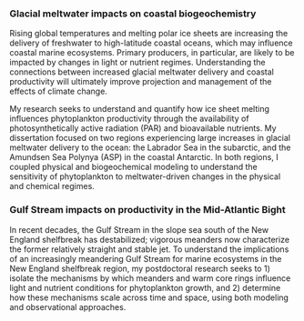 ### Glacial meltwater impacts on coastal biogeochemistry

Rising global temperatures and melting polar ice sheets are increasing the delivery of freshwater to high-latitude coastal oceans, which may influence coastal marine ecosystems. Primary producers, in particular, are likely to be impacted by changes in light or nutrient regimes. Understanding the connections between increased glacial meltwater delivery and coastal productivity will ultimately improve projection and management of the effects of climate change.

My research seeks to understand and quantify how ice sheet melting influences phytoplankton productivity through the availability of photosynthetically active radiation (PAR) and bioavailable nutrients. My dissertation focused on two regions experiencing large increases in glacial meltwater delivery to the ocean: the Labrador Sea in the subarctic, and the Amundsen Sea Polynya (ASP) in the coastal Antarctic. In both regions, I coupled physical and biogeochemical modeling to understand the sensitivity of phytoplankton to meltwater-driven changes in the physical and chemical regimes. 

### Gulf Stream impacts on productivity in the Mid-Atlantic Bight
In recent decades, the Gulf Stream in the slope sea south of the New England shelfbreak has destabilized; vigorous meanders now characterize the former relatively straight and stable jet. To understand the implications of an increasingly meandering Gulf Stream for marine ecosystems in the New England shelfbreak region, my postdoctoral research seeks to 1) isolate the mechanisms by which meanders and warm core rings influence light and nutrient conditions for phytoplankton growth, and 2) determine how these mechanisms scale across time and space, using both modeling and observational approaches.

